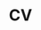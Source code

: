 ---
layout: redirect
title: CV
permalink: /cv/
redirect: https://tommyly.net/assets/pdf/Tommy_Resume.pdf
redirect_to: https://tommyly.net/assets/pdf/Tommy_Resume.pdf
nav: true
nav_order: 3
---